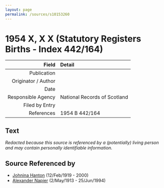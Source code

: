 ```yaml
---
layout: page
permalink: /sources/s10153260
---
```


# 1954 X, X X (Statutory Registers Births - Index 442/164)

Field | Detail
---:|:---
Publication | 
Originator / Author | 
Date | 
Responsible Agency | National Records of Scotland
Filed by Entry | 
References | 1954 B 442/164

## Text

_Redacted because this source is referenced by a (potentially) living person and may contain personally identifiable information._

## Source Referenced by

* [Johnina Hanton](../people/@68592798@-johnina-hanton-b1919-2-12-d2000.md) (12/Feb/1919 - 2000)
* [Alexander Napier](../people/@80968928@-alexander-napier-b1913-5-2-d1994-6-25.md) (2/May/1913 - 25/Jun/1994)
